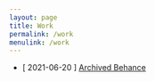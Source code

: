 ```yaml
---
layout: page
title: Work
permalink: /work
menulink: /work
---
```


+ [ 2021-06-20 ] [Archived Behance](https://behance.net/nilange)